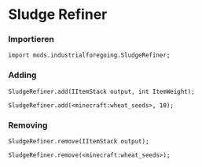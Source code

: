 # Sludge Refiner

### Importieren

    import mods.industrialforegoing.SludgeRefiner;
    

### Adding

    SludgeRefiner.add(IItemStack output, int ItemWeight);
    
    SludgeRefiner.add(<minecraft:wheat_seeds>, 10);
    

### Removing

    SludgeRefiner.remove(IItemStack output);
    
    SludgeRefiner.remove(<minecraft:wheat_seeds>);